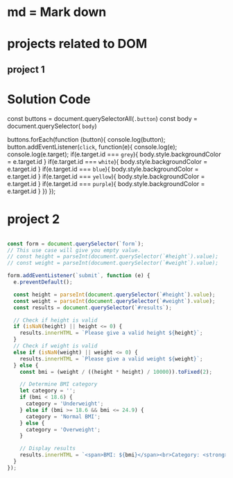 # md = Mark down
# projects related to DOM
## project 1

# Solution Code
const buttons = document.querySelectorAll(`.button`)
const body = document.querySelector( `body`)

buttons.forEach(function (button){
console.log(button);
button.addEventListener(`click`, function(e){
console.log(e);
console.log(e.target);
if(e.target.id === `grey`){
  body.style.backgroundColor = e.target.id
}
if(e.target.id === `white`){
  body.style.backgroundColor = e.target.id
}
if(e.target.id === `blue`){
  body.style.backgroundColor = e.target.id
}
if(e.target.id === `yellow`){
  body.style.backgroundColor = e.target.id
}
if(e.target.id === `purple`){
  body.style.backgroundColor = e.target.id
}
})
});


# project 2
```javascript

const form = document.querySelector(`form`);
// This use case will give you empty value.
// const height = parseInt(document.querySelector(`#height`).value);
// const weight = parseInt(document.querySelector(`#weight`).value);

form.addEventListener(`submit`, function (e) {
  e.preventDefault();

  const height = parseInt(document.querySelector(`#height`).value);
  const weight = parseInt(document.querySelector(`#weight`).value);
  const results = document.querySelector(`#results`);

  // Check if height is valid
  if (isNaN(height) || height <= 0) {
    results.innerHTML = `Please give a valid height ${height}`;
  }
  // Check if weight is valid
  else if (isNaN(weight) || weight <= 0) {
    results.innerHTML = `Please give a valid weight ${weight}`;
  } else {
    const bmi = (weight / ((height * height) / 10000)).toFixed(2);

    // Determine BMI category
    let category = '';
    if (bmi < 18.6) {
      category = 'Underweight';
    } else if (bmi >= 18.6 && bmi <= 24.9) {
      category = 'Normal BMI';
    } else {
      category = 'Overweight';
    }

    // Display results
    results.innerHTML = `<span>BMI: ${bmi}</span><br>Category: <strong>${category}</strong>`;
  }
});

```